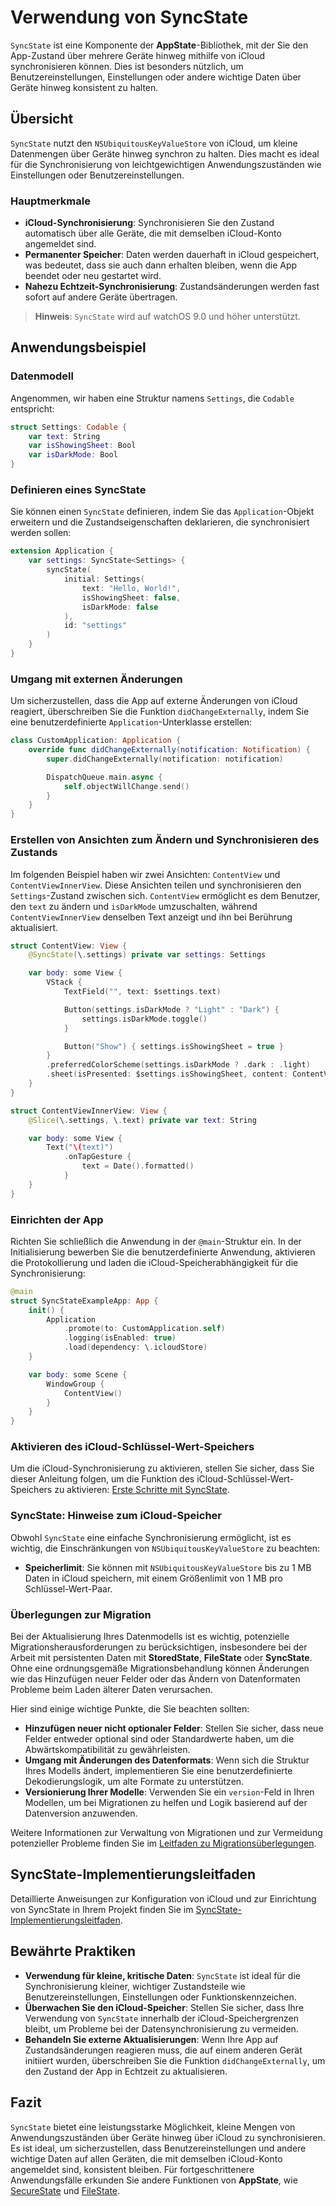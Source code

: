 # Verwendung von SyncState

`SyncState` ist eine Komponente der **AppState**-Bibliothek, mit der Sie den App-Zustand über mehrere Geräte hinweg mithilfe von iCloud synchronisieren können. Dies ist besonders nützlich, um Benutzereinstellungen, Einstellungen oder andere wichtige Daten über Geräte hinweg konsistent zu halten.

## Übersicht

`SyncState` nutzt den `NSUbiquitousKeyValueStore` von iCloud, um kleine Datenmengen über Geräte hinweg synchron zu halten. Dies macht es ideal für die Synchronisierung von leichtgewichtigen Anwendungszuständen wie Einstellungen oder Benutzereinstellungen.

### Hauptmerkmale

- **iCloud-Synchronisierung**: Synchronisieren Sie den Zustand automatisch über alle Geräte, die mit demselben iCloud-Konto angemeldet sind.
- **Permanenter Speicher**: Daten werden dauerhaft in iCloud gespeichert, was bedeutet, dass sie auch dann erhalten bleiben, wenn die App beendet oder neu gestartet wird.
- **Nahezu Echtzeit-Synchronisierung**: Zustandsänderungen werden fast sofort auf andere Geräte übertragen.

> **Hinweis**: `SyncState` wird auf watchOS 9.0 und höher unterstützt.

## Anwendungsbeispiel

### Datenmodell

Angenommen, wir haben eine Struktur namens `Settings`, die `Codable` entspricht:

```swift
struct Settings: Codable {
    var text: String
    var isShowingSheet: Bool
    var isDarkMode: Bool
}
```

### Definieren eines SyncState

Sie können einen `SyncState` definieren, indem Sie das `Application`-Objekt erweitern und die Zustandseigenschaften deklarieren, die synchronisiert werden sollen:

```swift
extension Application {
    var settings: SyncState<Settings> {
        syncState(
            initial: Settings(
                text: "Hello, World!",
                isShowingSheet: false,
                isDarkMode: false
            ),
            id: "settings"
        )
    }
}
```

### Umgang mit externen Änderungen

Um sicherzustellen, dass die App auf externe Änderungen von iCloud reagiert, überschreiben Sie die Funktion `didChangeExternally`, indem Sie eine benutzerdefinierte `Application`-Unterklasse erstellen:

```swift
class CustomApplication: Application {
    override func didChangeExternally(notification: Notification) {
        super.didChangeExternally(notification: notification)

        DispatchQueue.main.async {
            self.objectWillChange.send()
        }
    }
}
```

### Erstellen von Ansichten zum Ändern und Synchronisieren des Zustands

Im folgenden Beispiel haben wir zwei Ansichten: `ContentView` und `ContentViewInnerView`. Diese Ansichten teilen und synchronisieren den `Settings`-Zustand zwischen sich. `ContentView` ermöglicht es dem Benutzer, den `text` zu ändern und `isDarkMode` umzuschalten, während `ContentViewInnerView` denselben Text anzeigt und ihn bei Berührung aktualisiert.

```swift
struct ContentView: View {
    @SyncState(\.settings) private var settings: Settings

    var body: some View {
        VStack {
            TextField("", text: $settings.text)

            Button(settings.isDarkMode ? "Light" : "Dark") {
                settings.isDarkMode.toggle()
            }

            Button("Show") { settings.isShowingSheet = true }
        }
        .preferredColorScheme(settings.isDarkMode ? .dark : .light)
        .sheet(isPresented: $settings.isShowingSheet, content: ContentViewInnerView.init)
    }
}

struct ContentViewInnerView: View {
    @Slice(\.settings, \.text) private var text: String

    var body: some View {
        Text("\(text)")
            .onTapGesture {
                text = Date().formatted()
            }
    }
}
```

### Einrichten der App

Richten Sie schließlich die Anwendung in der `@main`-Struktur ein. In der Initialisierung bewerben Sie die benutzerdefinierte Anwendung, aktivieren die Protokollierung und laden die iCloud-Speicherabhängigkeit für die Synchronisierung:

```swift
@main
struct SyncStateExampleApp: App {
    init() {
        Application
            .promote(to: CustomApplication.self)
            .logging(isEnabled: true)
            .load(dependency: \.icloudStore)
    }

    var body: some Scene {
        WindowGroup {
            ContentView()
        }
    }
}
```

### Aktivieren des iCloud-Schlüssel-Wert-Speichers

Um die iCloud-Synchronisierung zu aktivieren, stellen Sie sicher, dass Sie dieser Anleitung folgen, um die Funktion des iCloud-Schlüssel-Wert-Speichers zu aktivieren: [Erste Schritte mit SyncState](https://github.com/0xLeif/AppState/wiki/Starting-to-use-SyncState).

### SyncState: Hinweise zum iCloud-Speicher

Obwohl `SyncState` eine einfache Synchronisierung ermöglicht, ist es wichtig, die Einschränkungen von `NSUbiquitousKeyValueStore` zu beachten:

- **Speicherlimit**: Sie können mit `NSUbiquitousKeyValueStore` bis zu 1 MB Daten in iCloud speichern, mit einem Größenlimit von 1 MB pro Schlüssel-Wert-Paar.

### Überlegungen zur Migration

Bei der Aktualisierung Ihres Datenmodells ist es wichtig, potenzielle Migrationsherausforderungen zu berücksichtigen, insbesondere bei der Arbeit mit persistenten Daten mit **StoredState**, **FileState** oder **SyncState**. Ohne eine ordnungsgemäße Migrationsbehandlung können Änderungen wie das Hinzufügen neuer Felder oder das Ändern von Datenformaten Probleme beim Laden älterer Daten verursachen.

Hier sind einige wichtige Punkte, die Sie beachten sollten:
- **Hinzufügen neuer nicht optionaler Felder**: Stellen Sie sicher, dass neue Felder entweder optional sind oder Standardwerte haben, um die Abwärtskompatibilität zu gewährleisten.
- **Umgang mit Änderungen des Datenformats**: Wenn sich die Struktur Ihres Modells ändert, implementieren Sie eine benutzerdefinierte Dekodierungslogik, um alte Formate zu unterstützen.
- **Versionierung Ihrer Modelle**: Verwenden Sie ein `version`-Feld in Ihren Modellen, um bei Migrationen zu helfen und Logik basierend auf der Datenversion anzuwenden.

Weitere Informationen zur Verwaltung von Migrationen und zur Vermeidung potenzieller Probleme finden Sie im [Leitfaden zu Migrationsüberlegungen](migration-considerations.md).

## SyncState-Implementierungsleitfaden

Detaillierte Anweisungen zur Konfiguration von iCloud und zur Einrichtung von SyncState in Ihrem Projekt finden Sie im [SyncState-Implementierungsleitfaden](syncstate-implementation.md).

## Bewährte Praktiken

- **Verwendung für kleine, kritische Daten**: `SyncState` ist ideal für die Synchronisierung kleiner, wichtiger Zustandsteile wie Benutzereinstellungen, Einstellungen oder Funktionskennzeichen.
- **Überwachen Sie den iCloud-Speicher**: Stellen Sie sicher, dass Ihre Verwendung von `SyncState` innerhalb der iCloud-Speichergrenzen bleibt, um Probleme bei der Datensynchronisierung zu vermeiden.
- **Behandeln Sie externe Aktualisierungen**: Wenn Ihre App auf Zustandsänderungen reagieren muss, die auf einem anderen Gerät initiiert wurden, überschreiben Sie die Funktion `didChangeExternally`, um den Zustand der App in Echtzeit zu aktualisieren.

## Fazit

`SyncState` bietet eine leistungsstarke Möglichkeit, kleine Mengen von Anwendungszuständen über Geräte hinweg über iCloud zu synchronisieren. Es ist ideal, um sicherzustellen, dass Benutzereinstellungen und andere wichtige Daten auf allen Geräten, die mit demselben iCloud-Konto angemeldet sind, konsistent bleiben. Für fortgeschrittenere Anwendungsfälle erkunden Sie andere Funktionen von **AppState**, wie [SecureState](usage-securestate.md) und [FileState](usage-filestate.md).
